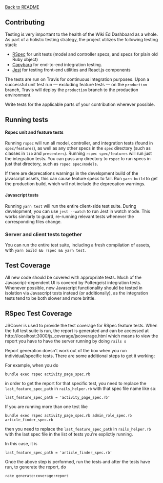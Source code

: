 [Back to README](../README.md)

## Contributing

Testing is very important to the health of the Wiki Ed Dashboard as a whole. As part of a holistic testing strategy, the project utilizes the following testing stack:

* [RSpec](https://github.com/rspec/rspec) for unit tests (model and controller specs, and specs for plain old Ruby object)
* [Capybara](https://github.com/teamcapybara/capybara) for end-to-end integration testing.
* [Jest](https://facebook.github.io/jest/) for testing front-end utilities and React.js components

The tests are run on Travis for continuous integration purposes. Upon a successful unit test run — excluding feature tests — on the `production` branch, Travis will deploy the `production` branch to the production environment.

Write tests for the applicable parts of your contribution wherever possible.

## Running tests

#### Rspec unit and feature tests
Running `rspec` will run all model, controller, and integration tests (found in `spec/features`), as well as any other specs in the `spec` directory (such as classes in `lib` and `presenters`). Running `rspec spec/features` will run just the integration tests. You can pass any directory to `rspec` to run specs in just that directory, such as `rspec spec/models`.

If there are deprecations warnings in the development build of the javascript assets,
this can cause feature specs to fail. Run `yarn build` to get the production build,
which will not include the deprecation warnings.

#### Javascript tests
Running `yarn test` will run the entire client-side test suite. During development, you can use `jest --watch` to run Jest in watch mode. This works similarly to guard, re-running relevant tests whenever the corresponding files change.

### Server and client tests together
You can run the entire test suite, including a fresh compilation of assets, with `yarn build && rspec && yarn test`.

## Test Coverage
All new code should be covered with appropriate tests. Much of the Javascript-dependent UI is covered by Poltergeist integration tests. Whenever possible, new Javascript functionality should be tested in isolation via Javascript tests instead (or additionally), as the integration tests tend to be both slower and more brittle.

## RSpec Test Coverage
JSCover is used to provide the test coverage for RSpec feature tests. When the full test suite is run, the report is generated and can be
accessed at http://localhost:3000/js_coverage/jscoverage.html which means to view the report you have to have the server running
by doing `rails s`

Report generation doesn't work out of the box when you run individual/specific tests. There are some additional steps to get it working:

For example, when you do
```
bundle exec rspec activity_page_spec.rb
```
in order to get the report for that specific test,
you need to replace the `last_feature_spec_path` in `rails_helper.rb` with that spec file name like so:

```
last_feature_spec_path = 'activity_page_spec.rb'
```

If you are running more than one test like
```
bundle exec rspec activity_page_spec.rb admin_role_spec.rb article_finder_spec.rb
````

then you need
to replace the `last_feature_spec_path` in `rails_helper.rb` with the last spec file in the list of tests you're explictly running.

In this case, it is
```
last_feature_spec_path = 'article_finder_spec.rb'
````

Once the above step is performed, run the tests and after the tests have run, to generate the report, do

```
rake generate:coverage:report
```